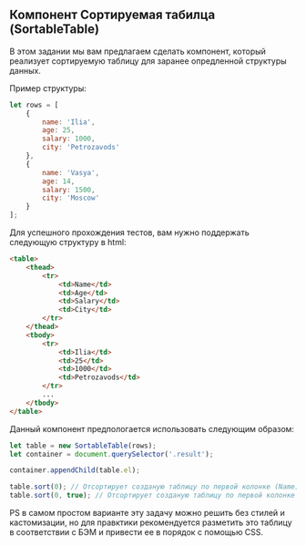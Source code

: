 ## Компонент Сортируемая табилца (SortableTable) ##

В этом задании мы вам предлагаем сделать компонент, который реализует
сортируемую таблицу для заранее опредленной структуры данных.

Пример структуры:
```javascript
let rows = [
    {
        name: 'Ilia',
        age: 25,
        salary: 1000,
        city: 'Petrozavods'
    },
    {
        name: 'Vasya',
        age: 14,
        salary: 1500,
        city: 'Moscow'
    }
];
```

Для успешного прохождения тестов, вам нужно поддержать следующую структуру в html:
```html
<table>
    <thead>
        <tr>
            <td>Name</td>
            <td>Age</td>
            <td>Salary</td>
            <td>City</td>
        </tr>
    </thead>
    <tbody>
        <tr>
            <td>Ilia</td>
            <td>25</td>
            <td>1000</td>
            <td>Petrozavods</td>
        </tr>
        ...
    </tbody>
</table>
```

Данный компонент предпологается использовать следующим образом:
```javascript
let table = new SortableTable(rows);
let container = document.querySelector('.result');

container.appendChild(table.el);

table.sort(0); // Отсортирует созданую таблицу по первой колонке (Name)
table.sort(0, true); // Отсортирует созданую таблицу по первой колонке (Name) в обратном порядке
```

PS в самом простом варианте эту задачу можно решить без стилей и кастомизации,
но для правктики рекомендуется разметить это таблицу в соответствии с БЭМ и
привести ее в порядок с помощью CSS.